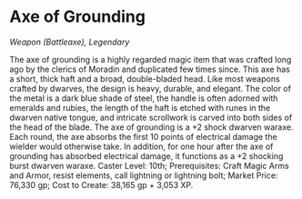 # Axe of Grounding
*Weapon (Battleaxe), Legendary*

The axe of grounding is a highly regarded magic item that was crafted long ago by the clerics of Moradin and duplicated few times since.
This axe has a short, thick haft and a broad, double-bladed head. Like most weapons crafted by dwarves, the design is heavy, durable, and elegant. The color of the metal is a dark blue shade of steel, the handle is often adorned with emeralds and rubies, the length of the haft is etched with runes in the dwarven native tongue, and intricate scrollwork is carved into both sides of the head of the blade.
The axe of grounding is a +2 shock dwarven waraxe. Each round, the axe absorbs the first 10 points of electrical damage the wielder would otherwise take. In addition, for one hour after the axe of grounding has absorbed electrical damage, it functions as a +2 shocking burst dwarven waraxe. Caster Level: 10th; Prerequisites: Craft Magic Arms and Armor, resist elements, call lightning or lightning bolt; Market Price: 76,330 gp; Cost to Create: 38,165 gp + 3,053 XP.